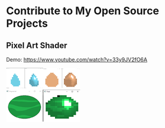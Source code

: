 <!--
**MariamFahmy/MariamFahmy** is a ✨ _special_ ✨ repository because its `README.md` (this file) appears on your GitHub profile.
Here are some ideas to get you started:
- 🔭 I’m currently working on ...
- 🌱 I’m currently learning ...
- 👯 I’m looking to collaborate on ...
- 🤔 I’m looking for help with ...
- 💬 Ask me about ...
- 📫 How to reach me: ...
- 😄 Pronouns: ...
- ⚡ Fun fact: ...
-->
# Contribute to My Open Source Projects

## Pixel Art Shader
Demo: https://www.youtube.com/watch?v=33y9JV2fO6A

![program results](https://github.com/MariamFahmy/pixel-art-shader/blob/main/program_results.png "https://github.com/MariamFahmy/pixel-art-shader)https://github.com/MariamFahmy/pixel-art-shader")
